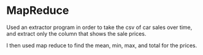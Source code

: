 # MapReduce

Used an extractor program in order to take the csv of car sales over time, and
extract only the column that shows the sale prices.

I then used map reduce to find the mean, min, max, and total for the prices.

